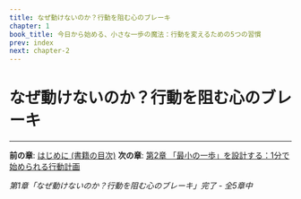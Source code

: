 ```yaml
---
title: なぜ動けないのか？行動を阻む心のブレーキ
chapter: 1
book_title: 今日から始める、小さな一歩の魔法：行動を変えるための5つの習慣
prev: index
next: chapter-2
---
```


# なぜ動けないのか？行動を阻む心のブレーキ



---

**前の章**: [はじめに (書籍の目次)](index.md)
**次の章**: [第2章 「最小の一歩」を設計する：1分で始められる行動計画](chapter-2.md)

*第1章「なぜ動けないのか？行動を阻む心のブレーキ」完了 - 全5章中*
